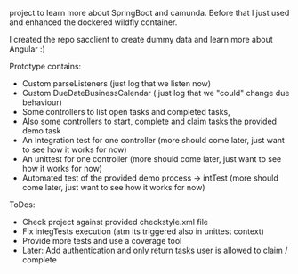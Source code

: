 project to learn more about SpringBoot and camunda. Before that I just used and enhanced the dockered wildfly container.

I created the repo sacclient to create dummy data and learn more about Angular :)

Prototype contains:
- Custom parseListeners (just log that we listen now)
- Custom DueDateBusinessCalendar ( just log that we "could" change due behaviour)
- Some controllers to list open tasks and completed tasks, 
- Also some controllers to start, complete and claim tasks the provided demo task
- An Integration test for one controller (more should come later, just want to see how it works for now)
- An unittest for one controller (more should come later, just want to see how it works for now)
- Automated test of the provided demo process -> intTest (more should come later, just want to see how it works for now)

ToDos:
- Check project against provided checkstyle.xml file
- Fix integTests execution (atm its triggered also in unittest context)
- Provide more tests and use a coverage tool
- Later: Add authentication and only return tasks user is allowed to claim / complete